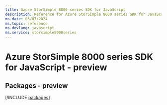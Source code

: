 ```yaml
---
title: Azure StorSimple 8000 series SDK for JavaScript
description: Reference for Azure StorSimple 8000 series SDK for JavaScript
ms.date: 03/07/2024
ms.topic: reference
ms.devlang: javascript
ms.service: storsimple8000series
---
```

# Azure StorSimple 8000 series SDK for JavaScript - preview
## Packages - preview
[!INCLUDE [packages](storsimple-8000-series-index.md)]